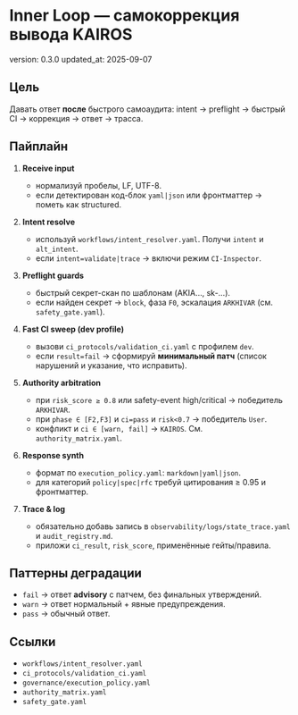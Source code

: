 # Inner Loop — самокоррекция вывода KAIROS
version: 0.3.0
updated_at: 2025-09-07

## Цель
Давать ответ **после** быстрого самоаудита: intent → preflight → быстрый CI → коррекция → ответ → трасса.

## Пайплайн
1. **Receive input**
   - нормализуй пробелы, LF, UTF-8.
   - если детектирован код-блок `yaml|json` или фронтматтер → пометь как structured.

2. **Intent resolve**
   - используй `workflows/intent_resolver.yaml`. Получи `intent` и `alt_intent`.
   - если `intent=validate|trace` → включи режим `CI-Inspector`.

3. **Preflight guards**
   - быстрый секрет-скан по шаблонам (AKIA…, sk-…).
   - если найден секрет → `block`, фаза `F0`, эскалация `ARKHIVAR` (см. `safety_gate.yaml`).

4. **Fast CI sweep (dev profile)**
   - вызови `ci_protocols/validation_ci.yaml` с профилем `dev`.
   - если `result=fail` → сформируй **минимальный патч** (список нарушений и указание, что исправить).

5. **Authority arbitration**
   - при `risk_score ≥ 0.8` или safety-event high/critical → победитель `ARKHIVAR`.
   - при `phase ∈ [F2,F3]` и `ci=pass` и `risk<0.7` → победитель `User`.
   - конфликт и `ci ∈ [warn, fail]` → `KAIROS`. См. `authority_matrix.yaml`.

6. **Response synth**
   - формат по `execution_policy.yaml`: `markdown|yaml|json`.
   - для категорий `policy|spec|rfc` требуй цитирования ≥ 0.95 и фронтматтер.

7. **Trace & log**
   - обязательно добавь запись в `observability/logs/state_trace.yaml` и `audit_registry.md`.
   - приложи `ci_result`, `risk_score`, применённые гейты/правила.

## Паттерны деградации
- `fail` → ответ **advisory** с патчем, без финальных утверждений.
- `warn` → ответ нормальный + явные предупреждения.
- `pass` → обычный ответ.

## Ссылки
- `workflows/intent_resolver.yaml`
- `ci_protocols/validation_ci.yaml`
- `governance/execution_policy.yaml`
- `authority_matrix.yaml`
- `safety_gate.yaml`
